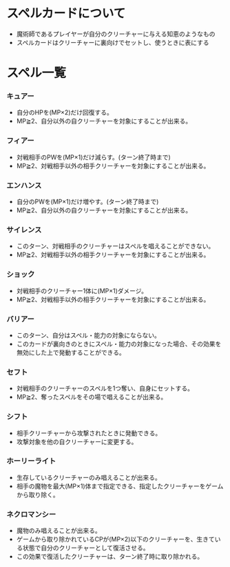 # スペルカードについて
* 魔術師であるプレイヤーが自分のクリーチャーに与える知恵のようなもの
* スペルカードはクリーチャーに裏向けでセットし、使うときに表にする

# スペル一覧

### キュアー
* 自分のHPを(MP×2)だけ回復する。
* MP≧2、自分以外の自クリーチャーを対象にすることが出来る。

### フィアー
* 対戦相手のPWを(MP×1)だけ減らす。(ターン終了時まで)
* MP≧2、対戦相手以外の相手クリーチャーを対象にすることが出来る。

### エンハンス
* 自分のPWを(MP×1)だけ増やす。(ターン終了時まで)
* MP≧2、自分以外の自クリーチャーを対象にすることが出来る。

### サイレンス
* このターン、対戦相手のクリーチャーはスペルを唱えることができない。
* MP≧2、対戦相手以外の相手クリーチャーを対象にすることが出来る。

### ショック
* 対戦相手のクリーチャー1体に(MP×1)ダメージ。
* MP≧2、対戦相手以外の相手クリーチャーを対象にすることが出来る。

### バリアー
* このターン、自分はスペル・能力の対象にならない。
* このカードが裏向きのときにスペル・能力の対象になった場合、その効果を無効にした上で発動することができる。

### セフト
* 対戦相手のクリーチャーのスペルを1つ奪い、自身にセットする。
* MP≧2、奪ったスペルをその場で唱えることが出来る。

### シフト
* 相手クリーチャーから攻撃されたときに発動できる。
* 攻撃対象を他の自クリーチャーに変更する。

### ホーリーライト
* 生存しているクリーチャーのみ唱えることが出来る。
* 相手の魔物を最大(MP×1)体まで指定できる、指定したクリーチャーをゲームから取り除く。

### ネクロマンシー
* 魔物のみ唱えることが出来る。
* ゲームから取り除かれているCPが(MP×2)以下のクリーチャーを、生きている状態で自分のクリーチャーとして復活させる。
* この効果で復活したクリーチャーは、ターン終了時に取り除かれる。
